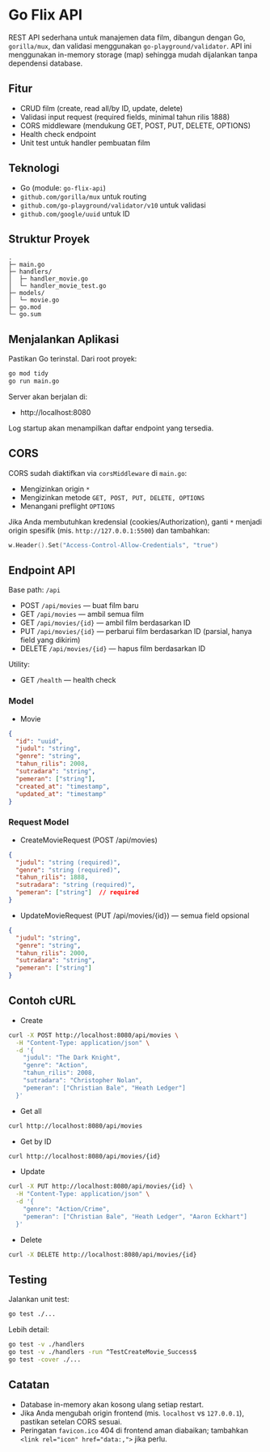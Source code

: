 # Go Flix API

REST API sederhana untuk manajemen data film, dibangun dengan Go, `gorilla/mux`, dan validasi menggunakan `go-playground/validator`. API ini menggunakan in-memory storage (map) sehingga mudah dijalankan tanpa dependensi database.

## Fitur
- CRUD film (create, read all/by ID, update, delete)
- Validasi input request (required fields, minimal tahun rilis 1888)
- CORS middleware (mendukung GET, POST, PUT, DELETE, OPTIONS)
- Health check endpoint
- Unit test untuk handler pembuatan film

## Teknologi
- Go (module: `go-flix-api`)
- `github.com/gorilla/mux` untuk routing
- `github.com/go-playground/validator/v10` untuk validasi
- `github.com/google/uuid` untuk ID

## Struktur Proyek
```
.
├─ main.go
├─ handlers/
│  ├─ handler_movie.go
│  └─ handler_movie_test.go
├─ models/
│  └─ movie.go
├─ go.mod
└─ go.sum
```

## Menjalankan Aplikasi
Pastikan Go terinstal. Dari root proyek:

```bash
go mod tidy
go run main.go
```

Server akan berjalan di:
- http://localhost:8080

Log startup akan menampilkan daftar endpoint yang tersedia.

## CORS
CORS sudah diaktifkan via `corsMiddleware` di `main.go`:
- Mengizinkan origin `*`
- Mengizinkan metode `GET, POST, PUT, DELETE, OPTIONS`
- Menangani preflight `OPTIONS`

Jika Anda membutuhkan kredensial (cookies/Authorization), ganti `*` menjadi origin spesifik (mis. `http://127.0.0.1:5500`) dan tambahkan:
```go
w.Header().Set("Access-Control-Allow-Credentials", "true")
```

## Endpoint API

Base path: `/api`

- POST `/api/movies` — buat film baru
- GET `/api/movies` — ambil semua film
- GET `/api/movies/{id}` — ambil film berdasarkan ID
- PUT `/api/movies/{id}` — perbarui film berdasarkan ID (parsial, hanya field yang dikirim)
- DELETE `/api/movies/{id}` — hapus film berdasarkan ID

Utility:
- GET `/health` — health check

### Model
- Movie
```json
{
  "id": "uuid",
  "judul": "string",
  "genre": "string",
  "tahun_rilis": 2008,
  "sutradara": "string",
  "pemeran": ["string"],
  "created_at": "timestamp",
  "updated_at": "timestamp"
}
```

### Request Model
- CreateMovieRequest (POST /api/movies)
```json
{
  "judul": "string (required)",
  "genre": "string (required)",
  "tahun_rilis": 1888,
  "sutradara": "string (required)",
  "pemeran": ["string"]  // required
}
```

- UpdateMovieRequest (PUT /api/movies/{id}) — semua field opsional
```json
{
  "judul": "string",
  "genre": "string",
  "tahun_rilis": 2000,
  "sutradara": "string",
  "pemeran": ["string"]
}
```

## Contoh cURL

- Create
```bash
curl -X POST http://localhost:8080/api/movies \
  -H "Content-Type: application/json" \
  -d '{
    "judul": "The Dark Knight",
    "genre": "Action",
    "tahun_rilis": 2008,
    "sutradara": "Christopher Nolan",
    "pemeran": ["Christian Bale", "Heath Ledger"]
  }'
```

- Get all
```bash
curl http://localhost:8080/api/movies
```

- Get by ID
```bash
curl http://localhost:8080/api/movies/{id}
```

- Update
```bash
curl -X PUT http://localhost:8080/api/movies/{id} \
  -H "Content-Type: application/json" \
  -d '{
    "genre": "Action/Crime",
    "pemeran": ["Christian Bale", "Heath Ledger", "Aaron Eckhart"]
  }'
```

- Delete
```bash
curl -X DELETE http://localhost:8080/api/movies/{id}
```

## Testing
Jalankan unit test:

```bash
go test ./...
```

Lebih detail:
```bash
go test -v ./handlers
go test -v ./handlers -run ^TestCreateMovie_Success$
go test -cover ./...
```

## Catatan
- Database in-memory akan kosong ulang setiap restart.
- Jika Anda mengubah origin frontend (mis. `localhost` vs `127.0.0.1`), pastikan setelan CORS sesuai.
- Peringatan `favicon.ico` 404 di frontend aman diabaikan; tambahkan `<link rel="icon" href="data:,">` jika perlu.
